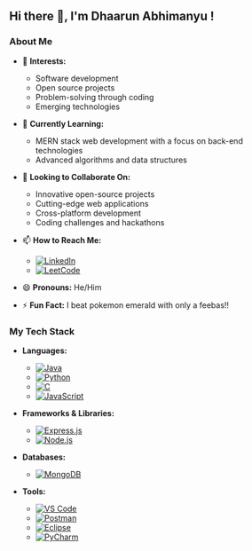 ## Hi there 👋, I'm Dhaarun Abhimanyu !

### About Me

- 👀 **Interests:** 
  - Software development
  - Open source projects
  - Problem-solving through coding
  - Emerging technologies

- 🌱 **Currently Learning:**
  - MERN stack web development with a focus on back-end technologies
  - Advanced algorithms and data structures

- 💞️ **Looking to Collaborate On:** 
  - Innovative open-source projects
  - Cutting-edge web applications
  - Cross-platform development
  - Coding challenges and hackathons

- 📫 **How to Reach Me:** 
  - [![LinkedIn](https://img.shields.io/badge/LinkedIn-0077B5?style=for-the-badge&logo=linkedin&logoColor=white)](https://www.linkedin.com/in/dhaarun-abhimanyu/)
  - [![LeetCode](https://img.shields.io/badge/LeetCode-FFA116?style=for-the-badge&logo=leetcode&logoColor=black)](https://leetcode.com/u/dabi_ryuk/)

- 😄 **Pronouns:** He/Him

- ⚡ **Fun Fact:** I beat pokemon emerald with only a feebas!!

### My Tech Stack

- **Languages:** 
  - [![Java](https://img.shields.io/badge/Java-ED8B00?style=for-the-badge&logo=java&logoColor=white)](https://www.java.com)
  - [![Python](https://img.shields.io/badge/Python-3776AB?style=for-the-badge&logo=python&logoColor=white)](https://www.python.org)
  - [![C](https://img.shields.io/badge/C-00599C?style=for-the-badge&logo=c&logoColor=white)](https://en.wikipedia.org/wiki/C_(programming_language))
  - [![JavaScript](https://img.shields.io/badge/JavaScript-F7DF1E?style=for-the-badge&logo=javascript&logoColor=black)](https://www.javascript.com)

- **Frameworks & Libraries:** 
  - [![Express.js](https://img.shields.io/badge/Express.js-404D59?style=for-the-badge)](https://expressjs.com)
  - [![Node.js](https://img.shields.io/badge/Node.js-339933?style=for-the-badge&logo=nodedotjs&logoColor=white)](https://nodejs.org)

- **Databases:** 
  - [![MongoDB](https://img.shields.io/badge/MongoDB-4EA94B?style=for-the-badge&logo=mongodb&logoColor=white)](https://www.mongodb.com)

- **Tools:** 
  - [![VS Code](https://img.shields.io/badge/VS%20Code-0078d7?style=for-the-badge&logo=visual%20studio%20code&logoColor=white)](https://code.visualstudio.com)
  - [![Postman](https://img.shields.io/badge/Postman-FF6C37?style=for-the-badge&logo=postman&logoColor=white)](https://www.postman.com)
  - [![Eclipse](https://img.shields.io/badge/Eclipse-2C2255?style=for-the-badge&logo=eclipse&logoColor=white)](https://www.eclipse.org)
  - [![PyCharm](https://img.shields.io/badge/PyCharm-000000?style=for-the-badge&logo=pycharm&logoColor=white)](https://www.jetbrains.com/pycharm)
